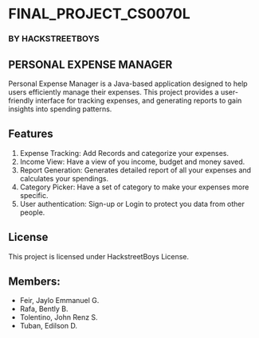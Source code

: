 # FINAL_PROJECT_CS0070L
### BY HACKSTREETBOYS

## PERSONAL EXPENSE MANAGER
Personal Expense Manager is a Java-based application designed to help users efficiently manage their expenses. This project provides a user-friendly interface for tracking expenses, and generating reports to gain insights into spending patterns.

## Features

1. Expense Tracking: Add Records and categorize your expenses.
2. Income View: Have a view of you income, budget and money saved.
3. Report Generation: Generates detailed report of all your expenses and calculates your spendings.
4. Category Picker: Have a set of category to make your expenses more specific.
5. User authentication: Sign-up or Login to protect you data from other people.

## License
This project is licensed under HackstreetBoys License.

## Members:
* Feir, Jaylo Emmanuel G.
* Rafa, Bently B.
* Tolentino, John Renz S.
* Tuban, Edilson D.

